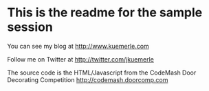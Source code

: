 This is the readme for the sample session
============

You can see my blog at http://www.kuemerle.com

Follow me on Twitter at http://twitter.com/jkuemerle

The source code is the HTML/Javascript from the CodeMash Door Decorating Competition http://codemash.doorcomp.com

